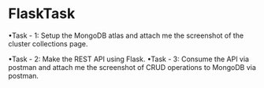 # FlaskTask

•Task - 1: Setup the MongoDB atlas and attach me the screenshot of the cluster collections page.<br/>

•Task - 2: Make the REST API using Flask.
•Task - 3: Consume the API via postman and attach me the screenshot of CRUD operations to MongoDB via postman.
